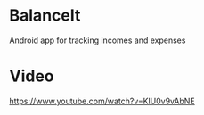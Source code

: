 # BalanceIt
Android app for tracking incomes and expenses

# Video
https://www.youtube.com/watch?v=KlU0v9vAbNE
